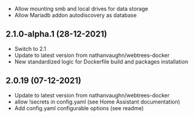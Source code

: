 - Allow mounting smb and local drives for data storage
- Allow Mariadb addon autodiscovery as database

## 2.1.0-alpha.1 (28-12-2021)
- Switch to 2.1
- Update to latest version from nathanvaughn/webtrees-docker
- New standardized logic for Dockerfile build and packages installation

## 2.0.19 (07-12-2021)
- Update to latest version from nathanvaughn/webtrees-docker
- allow !secrets in config.yaml (see Home Assistant documentation)
- Add config.yaml configurable options (see readme)
